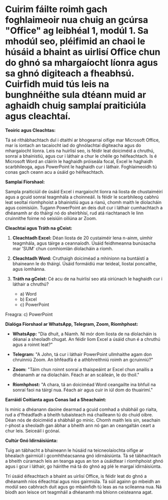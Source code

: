 # Cuirim fáilte roimh gach foghlaimeoir nua chuig an gcúrsa "Office" ag leibhéal 1, modúl 1. Sa mhodúl seo, pléifimid an chaoi le húsáid a bhaint as uirlisí Office chun do ghnó sa mhargaíocht líonra agus sa ghnó digiteach a fheabhsú. Cuirfidh muid tús leis na bunghnéithe sula dtéann muid ar aghaidh chuig samplaí praiticiúla agus cleachtaí.

**Teoiric agus Cleachtas:**

Tá sé ríthábhachtach dul i dtaithí ar bhogearraí oifige mar Microsoft Office, mar is iontach an tacaíocht iad do ghnólachtaí digiteacha agus do mhargaíocht líonra. Leis na huirlisí seo, is féidir leat doiciméid a chruthú, sonraí a bhainistiú, agus cur i láthair a chur le chéile go héifeachtach. Is é Microsoft Word an cláirín le haghaidh próiseála focal, Excel le haghaidh scarbhileoga, agus PowerPoint le haghaidh cur i láthair. Foghlaimeoidh tú conas gach ceann acu a úsáid go héifeachtach.

**Samplaí Fíorshaol:**

Sampla praiticiúil de úsáid Excel i margaíocht líonra ná liosta de chustaiméirí agus a gcuid sonraí teagmhála a choinneáil. Is féidir le scarbhileog cabhrú leat seoltaí ríomhphoist a bhainistiú agus a rianú, chomh maith le díolacháin agus coimisiúin. Tugann PowerPoint an deis duit cur i láthair cumhachtach a dhéanamh ar do tháirgí nó do sheirbhísí, rud atá riachtanach le linn cruinnithe foirne nó seisiúin oiliúna ar Zoom.

**Cleachtaí agus Tráth na gCeist:**

1. **Cleachtadh Excel:** Déan liosta de 20 custaiméir lena n-ainm, uimhir teagmhála, agus táirge a ceannaíodh. Úsáid feidhmeanna bunúsacha mar 'SUM' chun comhiomlán díolacháin a ríomh.

2. **Cleachtadh Word:** Cruthaigh doiciméad a mhíníonn na buntáistí a bhaineann le do tháirgí. Úsáid formáidiú mar teideal, liostaí poncaithe, agus íomhánna.

3. **Tráth na gCeist:** Cé acu de na huirlisí seo atá oiriúnach le haghaidh cur i láthair a chruthú?
   - a) Word
   - b) Excel
   - c) PowerPoint

Freagra: c) PowerPoint

**Dialóga Fíorshaol ar WhatsApp, Telegram, Zoom, Ríomhphost:**

- **WhatsApp:** "Dia dhuit, a Niamh. Ní mór dom liosta de na díolacháin is déanaí a sheoladh chugat. An féidir liom Excel a úsáid chun é a chruthú agus a roinnt leat?"

- **Telegram:** "A John, tá cur i láthair PowerPoint ullmhaithe agam don chruinniú Zoom. An bhféadfá é a athbhreithniú roimh an gcruinniú?"

- **Zoom:** "Táim chun roinnt sonraí a thaispeáint ar Excel chun anailís a dhéanamh ar na díolacháin. Féach ar an scáileán, le do thoil."

- **Ríomhphost:** "A chara, tá an doiciméad Word ceangailte ina bhfuil na sonraí faoi na táirgí nua. Féach air agus cuir in iúl dom do thuairimí."

**Earráidí Coitianta agus Conas Iad a Sheachaint:**

Is minic a dhéanann daoine dearmad a gcuid comhad a shábháil go rialta, rud a d'fhéadfadh a bheith tubaisteach má chailleann tú do chuid oibre. Déan nós de doiciméid a shábháil go minic. Chomh maith leis sin, seachain r-phost a sheoladh gan ábhar a bheith ann nó gan an ceangaltán ceart a chur leis. Seiceáil i gcónaí.

**Cultúr Gnó Idirnáisiúnta:**

Tuig an tábhacht a bhaineann le húsáid na teicneolaíochta oifige ar bhealach gairmiúil i gcomhthéacsanna gnó idirnáisiúnta. Tá sé tábhachtach a bheith cúramach leis an teanga agus an ton a úsáidtear i ríomhphoist ghnó agus i gcur i láthair, go háirithe má tá do ghnó ag plé le margaí idirnáisiúnta.

Trí úsáid éifeachtach a bhaint as uirlisí Office, is féidir leat do ghnó a dhéanamh níos éifeachtaí agus níos gairmiúla. Tá súil againn go mbeidh an modúl seo cabhrach duit agus go mbainfidh tú leas as na scileanna nua. Ná bíodh aon leisce ort teagmháil a dhéanamh má bhíonn ceisteanna agat.